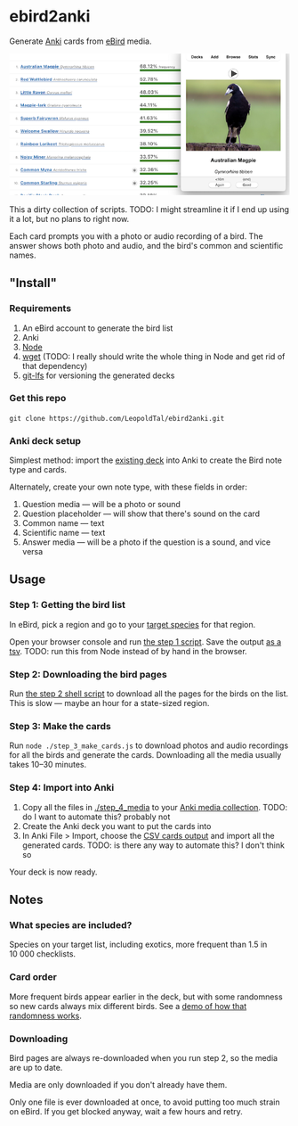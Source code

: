 # ebird2anki

Generate [Anki](https://apps.ankiweb.net/) cards from [eBird](https://ebird.org/home) media.

![Screenshot of eBird page and corresponding Anki deck](./alleged_docs/ebird2anki_screenshot.png)

This a dirty collection of scripts. TODO: I might streamline it if I end up using it a lot, but no plans to right now.

Each card prompts you with a photo or audio recording of a bird. The answer shows both photo and audio, and the bird's common and scientific names.

## "Install"

### Requirements

1. An eBird account to generate the bird list
2. Anki
3. [Node](https://nodejs.org/en)
4. [wget](https://www.gnu.org/software/wget/) (TODO: I really should write the whole thing in Node and get rid of that dependency)
5. [git-lfs](https://git-lfs.com/) for versioning the generated decks

### Get this repo

```git clone https://github.com/LeopoldTal/ebird2anki.git```

### Anki deck setup

Simplest method: import the [existing deck](https://github.com/LeopoldTal/ebird2anki/releases) into Anki to create the Bird note type and cards.

Alternately, create your own note type, with these fields in order:

1. Question media — will be a photo or sound
2. Question placeholder — will show that there's sound on the card
3. Common name — text
4. Scientific name — text
5. Answer media — will be a photo if the question is a sound, and vice versa

## Usage

### Step 1: Getting the bird list

In eBird, pick a region and go to your [target species](https://ebird.org/targets?region=Victoria%2C+AU&r1=AU-VIC&bmo=1&emo=12&r2=world&t2=life&mediaType=) for that region.

Open your browser console and run [the step 1 script](./step_1_get_bird_list.js). Save the output [as a tsv](step_1_victoria_bird_list.tsv). TODO: run this from Node instead of by hand in the browser.

### Step 2: Downloading the bird pages

Run [the step 2 shell script](./step_2_get_bird_pages.sh) to download all the pages for the birds on the list. This is slow — maybe an hour for a state-sized region.

### Step 3: Make the cards

Run `node ./step_3_make_cards.js` to download photos and audio recordings for all the birds and generate the cards. Downloading all the media usually takes 10–30 minutes.

### Step 4: Import into Anki

1. Copy all the files in [./step_4_media](./step_4_media/) to your [Anki media collection](https://docs.ankiweb.net/importing/text-files.html#importing-media). TODO: do I want to automate this? probably not
2. Create the Anki deck you want to put the cards into
3. In Anki File > Import, choose the [CSV cards output](./step_4_cards.csv) and import all the generated cards. TODO: is there any way to automate this? I don't think so

Your deck is now ready.

## Notes

### What species are included?

Species on your target list, including exotics, more frequent than 1.5 in 10 000 checklists.

### Card order

More frequent birds appear earlier in the deck, but with some randomness so new cards always mix different birds. See a [demo of how that randomness works](./diffusion_demo.html).

### Downloading

Bird pages are always re-downloaded when you run step 2, so the media are up to date.

Media are only downloaded if you don't already have them.

Only one file is ever downloaded at once, to avoid putting too much strain on eBird. If you get blocked anyway, wait a few hours and retry.
